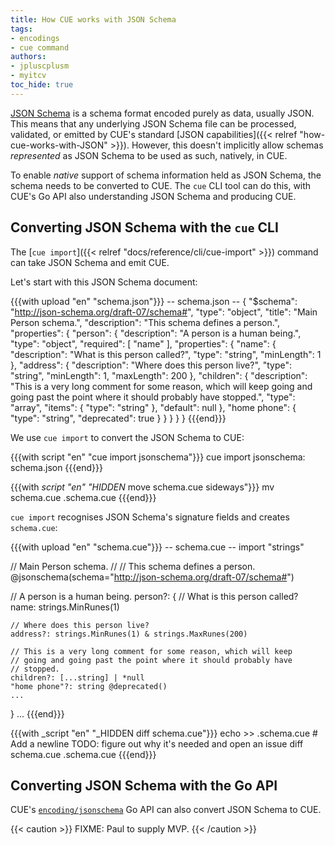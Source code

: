 ```yaml
---
title: How CUE works with JSON Schema
tags:
- encodings
- cue command
authors:
- jpluscplusm
- myitcv
toc_hide: true
---
```


[JSON Schema](https://json-schema.org/) is a schema format encoded purely as
data, usually JSON. This means that any underlying JSON Schema file can be
processed, validated, or emitted by CUE's standard
[JSON capabilities]({{< relref "how-cue-works-with-JSON" >}}).
However, this doesn't implicitly allow schemas *represented* as JSON Schema to
be used as such, natively, in CUE.

To enable *native* support of schema information held as JSON Schema,
the schema needs to be converted to CUE.
The `cue` CLI tool can do this,
with CUE's Go API also understanding JSON Schema and producing CUE.

## Converting JSON Schema with the `cue` CLI

The [`cue import`]({{< relref "docs/reference/cli/cue-import" >}}) command can
take JSON Schema and emit CUE.

Let's start with this JSON Schema document:

{{{with upload "en" "schema.json"}}}
-- schema.json --
{
    "$schema": "http://json-schema.org/draft-07/schema#",
    "type": "object",
    "title": "Main Person schema.",
    "description": "This schema defines a person.",
    "properties": {
        "person": {
            "description": "A person is a human being.",
            "type": "object",
            "required": [
                "name"
            ],
            "properties": {
                "name": {
                    "description": "What is this person called?",
                    "type": "string",
                    "minLength": 1
                },
                "address": {
                    "description": "Where does this person live?",
                    "type": "string",
                    "minLength": 1,
                    "maxLength": 200
                },
                "children": {
                    "description": "This is a very long comment for some reason, which will keep going and going past the point where it should probably have stopped.",
                    "type": "array",
                    "items": {
                        "type": "string"
                    },
                    "default": null
                },
                "home phone": {
                    "type": "string",
                    "deprecated": true
                }
            }
        }
    }
}
{{{end}}}

We use `cue import` to convert the JSON Schema to CUE:

{{{with script "en" "cue import jsonschema"}}}
cue import jsonschema: schema.json
{{{end}}}

{{{with _script "en" "HIDDEN_ move schema.cue sideways"}}}
mv schema.cue .schema.cue
{{{end}}}

`cue import` recognises JSON Schema's signature fields and creates `schema.cue`:

{{{with upload "en" "schema.cue"}}}
-- schema.cue --
import "strings"

// Main Person schema.
//
// This schema defines a person.
@jsonschema(schema="http://json-schema.org/draft-07/schema#")

// A person is a human being.
person?: {
	// What is this person called?
	name: strings.MinRunes(1)

	// Where does this person live?
	address?: strings.MinRunes(1) & strings.MaxRunes(200)

	// This is a very long comment for some reason, which will keep
	// going and going past the point where it should probably have
	// stopped.
	children?: [...string] | *null
	"home phone"?: string @deprecated()
	...
}
...
{{{end}}}

{{{with _script "en" "_HIDDEN diff schema.cue"}}}
echo >> .schema.cue # Add a newline TODO: figure out why it's needed and open an issue
diff schema.cue .schema.cue
{{{end}}}

## Converting JSON Schema with the Go API

CUE's 
[`encoding/jsonschema`](https://pkg.go.dev/cuelang.org/go/encoding/jsonschema)
Go API can also convert JSON Schema to CUE.

{{< caution >}}
FIXME: Paul to supply MVP.
{{< /caution >}}
